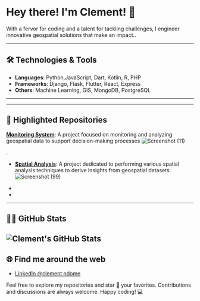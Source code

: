 # Hey there! I'm Clement! 👋

With a fervor for coding and a talent for tackling challenges, I engineer innovative geospatial solutions that make an impact..

---

## 🛠️ Technologies & Tools

- **Languages**: Python,JavaScript, Dart, Kotlin, R, PHP
- **Frameworks**: Django, Flask, Flutter, React, Express
- **Others**: Machine Learning, GIS, MongoDB, PostgreSQL

---



---

## 📂 Highlighted Repositories

**[Monitoring System](https://github.com/ClementNdome/Monitoring_System)**: A project focused on monitoring and analyzing geospatial data to support decision-making processes
![Screenshot (11)](https://github.com/user-attachments/assets/09c86bbd-09fb-4d44-90b2-f4c217f5d822)

.

- **[Spatial Analysis](https://github.com/ClementNdome/flask-app-deploy)**: A project dedicated to performing various spatial analysis techniques to derive insights from geospatial datasets.![Screenshot (99)](https://github.com/user-attachments/assets/1b13c532-7e51-46e8-957a-b7bfaea1c886)


- 
- 

---
## 👨‍💻 GitHub Stats

![Clement's GitHub Stats](https://github-readme-stats.vercel.app/api?username=ClementNdome&show_icons=true&theme=radical)
---
## 🌐 Find me around the web



- [LinkedIn @clement ndome](www.linkedin.com/in/clement-ndome-9a9ivakawm2)

Feel free to explore my repositories and star 🌟 your favorites. Contributions and discussions are always welcome. Happy coding! 💻
